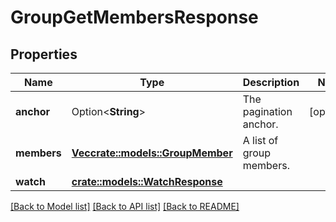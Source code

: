 # GroupGetMembersResponse

## Properties

Name | Type | Description | Notes
------------ | ------------- | ------------- | -------------
**anchor** | Option<**String**> | The pagination anchor. | [optional]
**members** | [**Vec<crate::models::GroupMember>**](GroupMember.md) | A list of group members. | 
**watch** | [**crate::models::WatchResponse**](WatchResponse.md) |  | 

[[Back to Model list]](../README.md#documentation-for-models) [[Back to API list]](../README.md#documentation-for-api-endpoints) [[Back to README]](../README.md)


